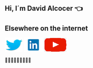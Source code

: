 
## Hi, I´m David Alcocer :point_left:


## Elsewhere on the internet
[![Twitter](https://github.com/alcoceroftoday/alcoceroftoday/blob/master/twitter.png)](https://twitter.com/DAlcocer2) 
[![LinkedIn](https://github.com/alcoceroftoday/alcoceroftoday/blob/master/linkedin.png)](https://www.linkedin.com/in/david-bryan-alcocer-cañete-44028a163)
[![Youtube](https://github.com/alcoceroftoday/alcoceroftoday/blob/master/youtube.png)](https://www.youtube.com/channel/UCvekDURpvy3y1a88qkLKumw/featured?view_as=subscriber)

:construction::construction::construction::construction::construction::construction::construction::construction::construction:
